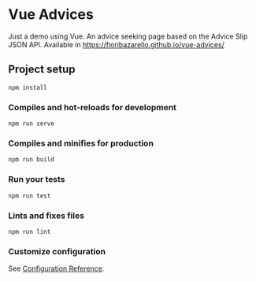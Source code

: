 # Vue Advices
Just a demo using Vue. An advice seeking page based on the Advice Slip JSON API. Available in https://fioribazarello.github.io/vue-advices/

## Project setup
```
npm install
```

### Compiles and hot-reloads for development
```
npm run serve
```

### Compiles and minifies for production
```
npm run build
```

### Run your tests
```
npm run test
```

### Lints and fixes files
```
npm run lint
```

### Customize configuration
See [Configuration Reference](https://cli.vuejs.org/config/).
